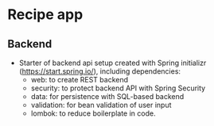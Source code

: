 # Recipe app

## Backend
- Starter of backend api setup created with Spring initializr (https://start.spring.io/), including dependencies:
  - web: to create REST backend
  - security: to protect backend API with Spring Security
  - data: for persistence with SQL-based backend
  - validation: for bean validation of user input
  - lombok: to reduce boilerplate in code.
